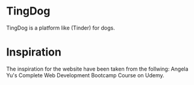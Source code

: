 # TingDog
TingDog is a platform like (Tinder) for dogs. 

# Inspiration
The inspiration for the website have been taken from the follwing:
Angela Yu's Complete Web Development Bootcamp Course on Udemy.
